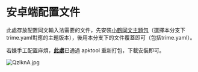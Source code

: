 # 安卓端配置文件

此處存放配置同文輸入法需要的文件，先安裝[小鶴同文主題包](http://flypy.ys168.com/)（選擇本分支下trime.yaml對應的主題版本），後用本分支下的文件覆蓋即可（包括trime.yaml）。

若嫌手工配置麻煩，[**此處**](https://github.com/leimaau/leimaau_jyutping/releases)已通過 apktool 重新打包，下載安裝即可。

![QzIknA.jpg](https://s2.ax1x.com/2019/12/22/QzIknA.jpg)